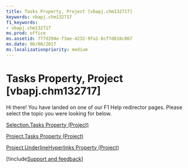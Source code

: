 ```yaml
---
title: Tasks Property, Project [vbapj.chm132717]
keywords: vbapj.chm132717
f1_keywords:
- vbapj.chm132717
ms.prod: office
ms.assetid: 777d394e-f3ae-4232-9fa1-8cf7d618c867
ms.date: 06/08/2017
ms.localizationpriority: medium
---
```



# Tasks Property, Project [vbapj.chm132717]

Hi there! You have landed on one of our F1 Help redirector pages. Please select the topic you were looking for below.

[Selection.Tasks Property (Project)](https://msdn.microsoft.com/library/8f58ea8e-a3a1-f5aa-ad5d-6447fe777453%28Office.15%29.aspx)

[Project.Tasks Property (Project)](https://msdn.microsoft.com/library/08bfaadd-9cce-84a2-0ff3-c4b29d9e18cd%28Office.15%29.aspx)

[Project.UnderlineHyperlinks Property (Project)](https://msdn.microsoft.com/library/218e1425-5198-eedd-22f4-ffa7eb069999%28Office.15%29.aspx)

[!include[Support and feedback](~/includes/feedback-boilerplate.md)]